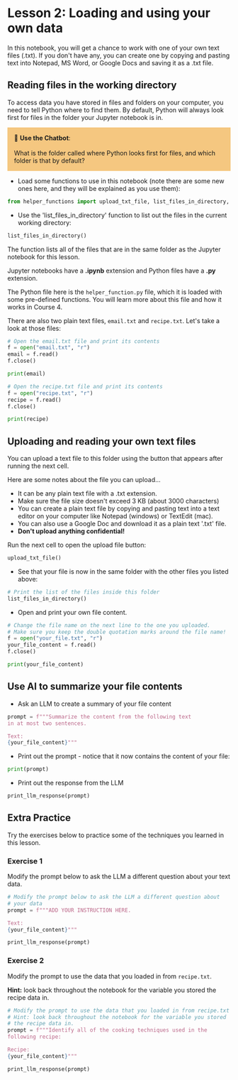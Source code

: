 # Lesson 2: Loading and using your own data

In this notebook, you will get a chance to work with one of your own text files (.txt).
If you don't have any, you can create one by copying and pasting text into Notepad, MS Word, or Google Docs and saving it as a .txt file.

## Reading files in the working directory

To access data you have stored in files and folders on your computer, you need to tell Python where to find them. By default, Python will always look first for files in the folder your Jupyter notebook is in.

<p style="background-color:#F5C780; padding:15px"> 🤖 <b>Use the Chatbot</b>:
    <br><br>
    What is the folder called where Python looks first for files, and which folder is that by default?
</p>

* Load some functions to use in this notebook (note there are some new ones here, and they will be explained as you use them):


```python
from helper_functions import upload_txt_file, list_files_in_directory, print_llm_response
```

* Use the 'list_files_in_directory' function to list out the files in the current working directory:


```python
list_files_in_directory()
```

The function lists all of the files that are in the same folder as the Jupyter notebook for this lesson. 

Jupyter notebooks have a **.ipynb** extension and Python files have a **.py** extension.

The Python file here is the ```helper_function.py``` file, which it is loaded with some pre-defined functions. You will learn more about this file and how it works in Course 4.

There are also two plain text files, `email.txt` and `recipe.txt`. Let's take a look at those files:


```python
# Open the email.txt file and print its contents
f = open("email.txt", "r")
email = f.read()
f.close()

print(email)
```


```python
# Open the recipe.txt file and print its contents
f = open("recipe.txt", "r")
recipe = f.read()
f.close()

print(recipe)
```

## Uploading and reading your own text files

You can upload a text file to this folder using the button that appears after running the next cell.

Here are some notes about the file you can upload...
* It can be any plain text file with a .txt extension.
* Make sure the file size doesn't exceed 3 KB (about 3000 characters)
* You can create a plain text file by copying and pasting text into a text editor on your computer like Notepad (windows) or TextEdit (mac). 
* You can also use a Google Doc and download it as a plain text '.txt' file.
* **Don't upload anything confidential!** 

Run the next cell to open the upload file button:



```python
upload_txt_file() 
```

* See that your file is now in the same folder with the other files you listed above:


```python
# Print the list of the files inside this folder
list_files_in_directory()
```

* Open and print your own file content.


```python
# Change the file name on the next line to the one you uploaded. 
# Make sure you keep the double quotation marks around the file name!
f = open("your_file.txt", "r")
your_file_content = f.read() 
f.close()
```


```python
print(your_file_content)
```

## Use AI to summarize your file contents

* Ask an LLM to create a summary of your file content


```python
prompt = f"""Summarize the content from the following text
in at most two sentences. 

Text:
{your_file_content}"""
```

* Print out the prompt - notice that it now contains the content of your file:


```python
print(prompt)
```

* Print out the response from the LLM


```python
print_llm_response(prompt)
```

## Extra Practice

Try the exercises below to practice some of the techniques you learned in this lesson.

### Exercise 1

Modify the prompt below to ask the LLM a different question about your text data.


```python
# Modify the prompt below to ask the LLM a different question about 
# your data
prompt = f"""ADD YOUR INSTRUCTION HERE. 

Text:
{your_file_content}"""

print_llm_response(prompt)
```

### Exercise 2

Modify the prompt to use the data that you loaded in from `recipe.txt`.

**Hint:** look back throughout the notebook for the variable you stored the recipe data in.


```python
# Modify the prompt to use the data that you loaded in from recipe.txt
# Hint: look back throughout the notebook for the variable you stored 
# the recipe data in.
prompt = f"""Identify all of the cooking techniques used in the 
following recipe:

Recipe:
{your_file_content}"""

print_llm_response(prompt)
```
